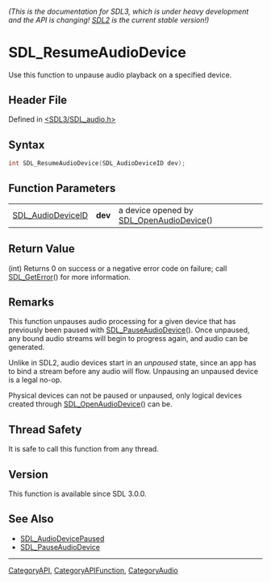 ###### (This is the documentation for SDL3, which is under heavy development and the API is changing! [SDL2](https://wiki.libsdl.org/SDL2/) is the current stable version!)
# SDL_ResumeAudioDevice

Use this function to unpause audio playback on a specified device.

## Header File

Defined in [<SDL3/SDL_audio.h>](https://github.com/libsdl-org/SDL/blob/main/include/SDL3/SDL_audio.h)

## Syntax

```c
int SDL_ResumeAudioDevice(SDL_AudioDeviceID dev);
```

## Function Parameters

|                                        |         |                                                                 |
| -------------------------------------- | ------- | --------------------------------------------------------------- |
| [SDL_AudioDeviceID](SDL_AudioDeviceID) | **dev** | a device opened by [SDL_OpenAudioDevice](SDL_OpenAudioDevice)() |

## Return Value

(int) Returns 0 on success or a negative error code on failure; call
[SDL_GetError](SDL_GetError)() for more information.

## Remarks

This function unpauses audio processing for a given device that has
previously been paused with [SDL_PauseAudioDevice](SDL_PauseAudioDevice)().
Once unpaused, any bound audio streams will begin to progress again, and
audio can be generated.

Unlike in SDL2, audio devices start in an _unpaused_ state, since an app
has to bind a stream before any audio will flow. Unpausing an unpaused
device is a legal no-op.

Physical devices can not be paused or unpaused, only logical devices
created through [SDL_OpenAudioDevice](SDL_OpenAudioDevice)() can be.

## Thread Safety

It is safe to call this function from any thread.

## Version

This function is available since SDL 3.0.0.

## See Also

- [SDL_AudioDevicePaused](SDL_AudioDevicePaused)
- [SDL_PauseAudioDevice](SDL_PauseAudioDevice)

----
[CategoryAPI](CategoryAPI), [CategoryAPIFunction](CategoryAPIFunction), [CategoryAudio](CategoryAudio)

